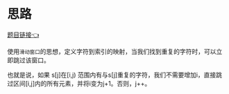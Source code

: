 # 思路

[题目链接👈](https://leetcode-cn.com/problems/longest-substring-without-repeating-characters/)

使用`滑动窗口`的思想，定义字符到索引的映射，当我们找到重复的字符时，可以立即跳过该窗口。

也就是说，如果 s[j]在[i,j) 范围内有与s[j]重复的字符，我们不需要增加i，直接跳过区间[i,j]内的所有元素，并将i变为j+1。否则，j++。